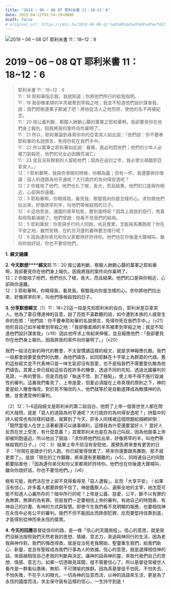 ```yaml
---
title: "2019 – 06 – 08 QT 耶利米書 11：18~12：6"
date: 2025-04-12T01:54:19+0800
draft: false
# original_url: https://cmtc.tw/2019-06-08-qt-%e8%80%b6%e5%88%a9%e7%b1%b3%e6%9b%b8-11%ef%bc%9a1812%ef%bc%9a6
---
```


![2019 – 06 – 08 QT 耶利米書 11：18~12：6](/images/qt.jpg   "2019 – 06 – 08 QT 耶利米書 11：18~12：6")

# 2019 – 06 – 08 QT 耶利米書 11：18~12：6

> 耶利米書 11：18~12：6  
> 11：18 耶和華指示我，我就知道；你將他們所行的給我指明。  
> 11：19 我卻像柔順的羊羔被牽到宰殺之地；我並不知道他們設計謀害我，說：我們把樹連果子都滅了吧！將他從活人之地剪除，使他的名不再被紀念。  
> 11：20 按公義判斷、察驗人肺腑心腸的萬軍之耶和華啊，我卻要見你在他們身上報仇，因我將我的案件向你稟明了。  
> 11：21 所以，耶和華論到尋索你命的亞拿突人如此說：「他們說：你不要奉耶和華的名說預言，免得你死在我們手中。  
> 11：22 所以萬軍之耶和華如此說：看哪，我必刑罰他們；他們的少年人必被刀劍殺死，他們的兒女必因饑荒滅亡，  
> 11：23 並且沒有餘剩的人留給他們；因為在追討之年，我必使災禍臨到亞拿突人。」  
> 12：1 耶和華啊，我與你爭辯的時候，你顯為義；但有一件，我還要與你理論：惡人的道路為何亨通呢？大行詭詐的為何得安逸呢？  
> 12：2 你栽培了他們，他們也扎了根，長大，而且結果。他們的口是與你相近，心卻與你遠離。  
> 12：3 耶和華啊，你曉得我，看見我，察驗我向你是怎樣的心。求你將他們拉出來，好像將宰的羊，叫他們等候殺戮的日子。  
> 12：4 這地悲哀，通國的青草枯乾，要到幾時呢？因其上居民的惡行，牲畜和飛鳥都滅絕了。他們曾說：他看不見我們的結局。  
> 12：5 耶和華說：你若與步行的人同跑，尚且覺累，怎能與馬賽跑呢？你在平安之地，雖然安穩，在約旦河邊的叢林要怎樣行呢？  
> 12：6 因為連你弟兄和你父家都用奸詐待你。他們也在你後邊大聲喊叫，雖向你說好話，你也不要信他們。

**1.** **經文誦讀**

**2. 今天默想****經文**耶 11：20 按公義判斷、察驗人肺腑心腸的萬軍之耶和華啊，我卻要見你在他們身上報仇，因我將我的案件向你稟明了。  
12：2 你栽培了他們，他們也扎了根，長大，而且結果。他們的口是與你相近，心卻與你遠離。  
12：3 耶和華啊，你曉得我，看見我，察驗我向你是怎樣的心。求你將他們拉出來，好像將宰的羊，叫他們等候殺戮的日子。

**3. 分享默想經文**（1）11：18~23這一段是先知耶利米的自白，耶利米是亞拿突人，他為了蒙召傳達神的旨意，說了百姓不喜歡聽的話，如今遭到本族的人威脅生命的危險：「他們說：你不要奉耶和華的名說預言，免得你死在我們手中。」（v21）他形容自己如羊被牽到宰殺之地：「我卻像柔順的羊羔被牽到宰殺之地；我並不知道他們設計謀害我」（v19）因此他呼求上帝起來伸冤，並且報應他們：「我卻要見你在他們身上報仇，因我將我的案件向你稟明了。」（v20）

我們一般活在新約時代的教會，不太習慣讀這樣的經文，就是求神報應仇敵。我們一般都會說要愛我們的仇敵，為他們禱告，如同耶穌在十字架上為群眾的代禱。舊約這些經文並不代表神只是一味生氣卻沒有慈愛，也不是指我們不需要愛仇敵為他們禱告。其實上帝已經給這些百姓許多的機會，透過不同的先知、透過北國審判的見證，一再的警告，但是百姓卻「執迷不悟、到了極點」，使上帝不得不施行毀滅性的審判。這裏我們看見了，上帝是愛，但愛必須服在上帝真理的原則之下，神的愛是給人機會悔改。對於死不悔改的人，他們就等於是自動選擇成為敵擋神的仇敵，並會遭受神的審判。

（2）12：1~6這段經文是耶利米的第二段自白，他問了上帝一個普世世人都在問的大哉問，就是「惡人的道路為何亨通呢？大行詭詐的為何得安逸呢？」詩篇中的詩人經常也有同樣的疑惑，就算到了今天，許多人同樣被這個問題給捆綁絆倒：「既然當壞人在世上活著都還可以諸事順利，這樣我為什麼還要當好人？ 當好人反而在世上受苦，有什麼意義？」其實耶利米也是在為自己叫屈，因為他服事上帝卻被同胞逼迫，所以他出了狠話：「求你將他們拉出來，好像將宰的羊，叫他們等候殺戮的日子。」（12：3）結果上帝不但沒有安慰他，還預告將來會有更苦的日子：「你現在是跟步行的人跑，你已經覺得很累了，將來你還要跟馬賽跑，那不就更累了」，是說「現在的工作艱難，將來還有更艱難的」（v5）。同時連自己的同胞都要陷害他：「因為連你弟兄和你父家都用奸詐待你。他們也在你後邊大聲喊叫，雖向你說好話，你也不要信他們。」（v6）

極有可能，我們活在世上卻不見得看得見「惡人遭報」，反而「大享平安」！如果沒有信心，許多義人都要跌倒不信了。神是鑑察人心、遍察全地的主宰，祂怎麼可能不知道人心裏所存的？暗中所行的呢？上帝是公義、慈愛、公平，斷不以有罪的為無罪，無罪的為有罪。但是我們一定要相信上帝的審判，有祂自己的時間表、有神自己的計畫、有神的方式與智慧。即使今生我們看不見明顯的報應，也要相信神在永恆中必有公平的審判。我們不但不能因此而跌倒犯罪，反而要堅持信靠到底，才能得到從神而來永恆的獎賞。

**4. 今天的回應**基督徒信仰的路，是一條「信心的天國旅程」。信心的意思，就是我們沒辦法按照我們天然老我的思想、情緒、意志力，來過與神同行的生活，因為老我與神作對。我們的悔改得救，就是從治死老我開始，聖靈重生我們，給我們新心、新靈，並且有聖經成為我們行事為人的依據。信心的意思，就是選擇相信神的話，來超越相信自己老我的判斷與決定。讓神的話與神的靈，來取代我們自己的思想、情感、意志力。如果一切憑眼見耳聞，就不需要信心了。所以基督徒常被世人看作是一群看似愚昧、無知、不可理喻的族群。因為真基督徒不怕死、不怕失去、不怕失敗，不在乎人的眼光，一切為神的旨意而活，以神的話語來生活，更是為了永恆的國度而活。求主保守我有這樣的信心，一生持守到底！